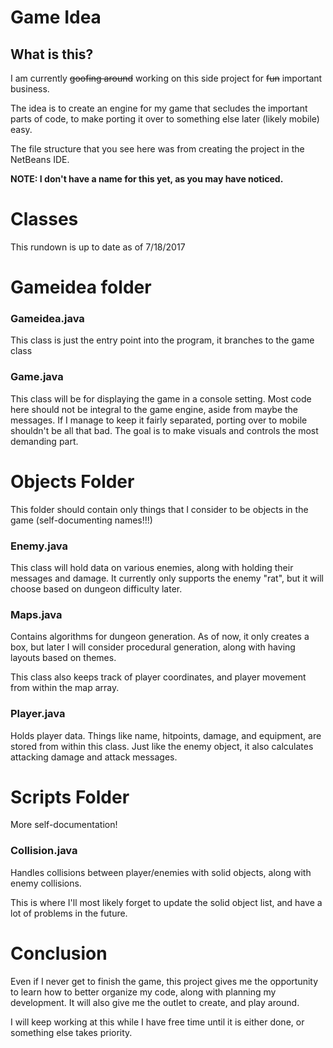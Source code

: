 # Game Idea

## What is this?
I am currently ~~goofing around~~ working on this side project for ~~fun~~ important business. 

The idea is to create an engine for my game that secludes the important parts of code, to make porting it over to something else later (likely mobile) easy.

The file structure that you see here was from creating the project in the NetBeans IDE.

**NOTE: I don't have a name for this yet, as you may have noticed.**

# Classes 

This rundown is up to date as of 7/18/2017

# Gameidea folder

### Gameidea.java
This class is just the entry point into the program, it branches to the game class

### Game.java
This class will be for displaying the game in a console setting. Most code here should not be integral to the game engine, aside from maybe the messages. If I manage to keep it fairly separated, porting over to mobile shouldn't be all that bad. The goal is to make visuals and controls the most demanding part.

# Objects Folder
This folder should contain only things that I consider to be objects in the game (self-documenting names!!!)

### Enemy.java
This class will hold data on various enemies, along with holding their messages and damage. It currently only supports the enemy "rat", but it will choose based on dungeon difficulty later.

### Maps.java
Contains algorithms for dungeon generation. As of now, it only creates a box, but later I will consider procedural generation, along with having layouts based on themes.

This class also keeps track of player coordinates, and player movement from within the map array.

### Player.java
Holds player data.  Things like name, hitpoints, damage, and equipment, are stored from within this class.  Just like the enemy object, it also calculates attacking damage and attack messages.

# Scripts Folder
More self-documentation!

### Collision.java
Handles collisions between player/enemies with solid objects, along with enemy collisions.  

This is where I'll most likely forget to update the solid object list, and have a lot of problems in the future.

# Conclusion
Even if I never get to finish the game, this project gives me the opportunity to learn how to better organize my code, along with planning my development. It will also give me the outlet to create, and play around.

I will keep working at this while I have free time until it is either done, or something else takes priority.
